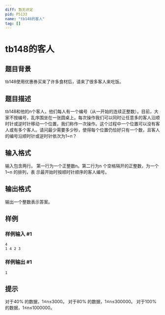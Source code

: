 ```yaml
---
diff: 暂无评定
pid: P5133
name: "tb148的客人"
tag: []
---
```

# tb148的客人
## 题目背景

tb148使用优惠券买来了许多食材后，请来了很多客人来吃饭。
## 题目描述

tb148和他的n个客人，他们每人有一个编号（从一开始的连续正整数）。目前，大家不按编号，乱序围坐在一张圆桌上。每次操作我们可以同时让任意多的客人沿顺时针或逆时针移动一个位置，我们称作一次操作。这个过程中一个位置可以没有客人或有多个客人。请问最少需要多少秒，使得每个位置仍恰好只有一个数，且客人的编号沿顺时针或逆时针依次为1~n？
## 输入格式

输入包含两行。
第一行为一个正整数n。第二行为n 个空格隔开的正整数，为一个1~n 的排列，表
示最开始时按顺时针顺序的客人编号。
## 输出格式

输出一个整数表示答案。
## 样例

### 样例输入 #1
```
4
1 4 2 3
```
### 样例输出 #1
```
1
```
## 提示

对于40% 的数据，1≤n≤3000。
对于80% 的数据，1≤n≤300000。
对于100% 的数据，1≤n≤1000000。
